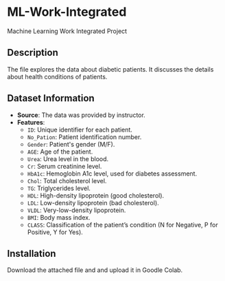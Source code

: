 # ML-Work-Integrated
Machine Learning Work Integrated Project
## Description
The file explores the data about diabetic patients. It discusses the details about health conditions of patients.

## Dataset Information
- **Source**: The data was provided by instructor.
- **Features**:
  - `ID`: Unique identifier for each patient.
  - `No_Pation`: Patient identification number.
  - `Gender`: Patient's gender (M/F).
  - `AGE`: Age of the patient.
  - `Urea`: Urea level in the blood.
  - `Cr`: Serum creatinine level.
  - `HbA1c`: Hemoglobin A1c level, used for diabetes assessment.
  - `Chol`: Total cholesterol level.
  - `TG`: Triglycerides level.
  - `HDL`: High-density lipoprotein (good cholesterol).
  - `LDL`: Low-density lipoprotein (bad cholesterol).
  - `VLDL`: Very-low-density lipoprotein.
  - `BMI`: Body mass index.
  - `CLASS`: Classification of the patient’s condition (N for Negative, P for Positive, Y for Yes).

## Installation
Download the attached file and and upload it in Goodle Colab. 
